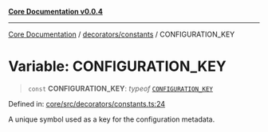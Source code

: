 [**Core Documentation v0.0.4**](../../../README.md)

***

[Core Documentation](../../../modules.md) / [decorators/constants](../README.md) / CONFIGURATION\_KEY

# Variable: CONFIGURATION\_KEY

> `const` **CONFIGURATION\_KEY**: *typeof* [`CONFIGURATION_KEY`](CONFIGURATION_KEY.md)

Defined in: [core/src/decorators/constants.ts:24](https://github.com/stonemjs/core/blob/8c14a336c794eb98d8513b950cb1c2786962eaaf/src/decorators/constants.ts#L24)

A unique symbol used as a key for the configuration metadata.
